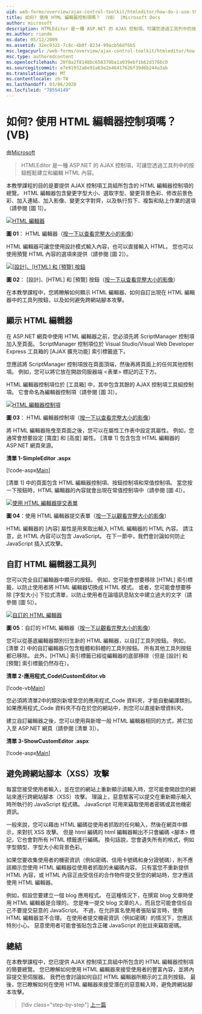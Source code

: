 ```yaml
---
uid: web-forms/overview/ajax-control-toolkit/htmleditor/how-do-i-use-the-html-editor-control-vb
title: 如何? 使用 HTML 編輯器控制項嗎？ （VB） |Microsoft Docs
author: microsoft
description: HTMLEditor 是一種 ASP.NET 的 AJAX 控制項，可讓您透過工具列中的按鈕輕鬆建立和編輯 HTML 內容。
ms.author: riande
ms.date: 05/12/2009
ms.assetid: 32ec9321-7c8c-4b0f-8234-99acb56df6b5
msc.legacyurl: /web-forms/overview/ajax-control-toolkit/htmleditor/how-do-i-use-the-html-editor-control-vb
msc.type: authoredcontent
ms.openlocfilehash: 20f8a2f8148bc658370ba1a939ebf1b62d376bc0
ms.sourcegitcommit: e7e91932a6e91a63e2e46417626f39d6b244a3ab
ms.translationtype: MT
ms.contentlocale: zh-TW
ms.lasthandoff: 03/06/2020
ms.locfileid: "78554149"
---
```

# <a name="how-do-i-use-the-html-editor-control-vb"></a>如何? 使用 HTML 編輯器控制項嗎？ (VB)

由[Microsoft](https://github.com/microsoft)

> HTMLEditor 是一種 ASP.NET 的 AJAX 控制項，可讓您透過工具列中的按鈕輕鬆建立和編輯 HTML 內容。

本教學課程的目的是要提供 AJAX 控制項工具組所包含的 HTML 編輯器控制項的總覽。 HTML 編輯器包含變更字型大小、選取字型、變更背景色彩、修改前景色彩、加入連結、加入影像、變更文字對齊，以及執行剪下、複製和貼上作業的選項（請參閱 [圖 1]）。

[![HTML 編輯器](how-do-i-use-the-html-editor-control-vb/_static/image1.jpg)](how-do-i-use-the-html-editor-control-vb/_static/image1.png)

**圖 01**： HTML 編輯器（[按一下以查看完整大小的影像](how-do-i-use-the-html-editor-control-vb/_static/image2.png)）

HTML 編輯器可讓您使用設計模式輸入內容，也可以直接輸入 HTML。 您也可以使用預覽 HTML 內容的選項來提供（請參閱 [圖 2]）。

[![[設計]、[HTML] 和 [預覽] 按鈕](how-do-i-use-the-html-editor-control-vb/_static/image2.jpg)](how-do-i-use-the-html-editor-control-vb/_static/image3.png)

**圖 02**： [設計]、[HTML] 和 [預覽] 按鈕（[按一下以查看完整大小的影像](how-do-i-use-the-html-editor-control-vb/_static/image4.png)）

在本教學課程中，您將瞭解如何顯示 HTML 編輯器、如何自訂出現在 HTML 編輯器中的工具列按鈕，以及如何避免跨網站腳本攻擊。

## <a name="displaying-the-html-editor"></a>顯示 HTML 編輯器

在 ASP.NET 網頁中使用 HTML 編輯器之前，您必須先將 ScriptManager 控制項加入至頁面。 ScriptManager 控制項位於 Visual Studio/Visual Web Developer Express 工具箱的 [AJAX 擴充功能] 索引標籤底下。

您應該將 ScriptManager 控制項放在頁面頂端，然後再將頁面上的任何其他控制項。 例如，您可以將它放在開啟伺服器端 &lt;表單&gt; 標記的正下方。

HTML 編輯器控制項位於 [工具箱] 中，其中包含其餘的 AJAX 控制項工具組控制項。 它會命名為編輯器控制項（請參閱 [圖 3]）。

[![HTML 編輯器控制項](how-do-i-use-the-html-editor-control-vb/_static/image3.jpg)](how-do-i-use-the-html-editor-control-vb/_static/image5.png)

**圖 03**： HTML 編輯器控制項（[按一下以查看完整大小的影像](how-do-i-use-the-html-editor-control-vb/_static/image6.png)）

將 HTML 編輯器拖曳至頁面之後，您可以在屬性工作表中設定其屬性。 例如，您通常會想要設定 [寬度] 和 [高度] 屬性。 [清單 1] 包含包含 HTML 編輯器的 ASP.NET 網頁來源。

**清單 1-SimpleEditor .aspx**

[!code-aspx[Main](how-do-i-use-the-html-editor-control-vb/samples/sample1.aspx)]

[清單 1] 中的頁面包含 HTML 編輯器控制項、按鈕控制項和常值控制項。 當您按一下按鈕時，HTML 編輯器的內容就會出現在常值控制項中（請參閱 [圖 4]）。

[![使用 HTML 編輯器提交表單](how-do-i-use-the-html-editor-control-vb/_static/image4.jpg)](how-do-i-use-the-html-editor-control-vb/_static/image7.png)

**圖 04**：使用 HTML 編輯器提交表單（[按一下以觀看完整大小的影像](how-do-i-use-the-html-editor-control-vb/_static/image8.png)）

HTML 編輯器的 [內容] 屬性是用來取出輸入 HTML 編輯器的 HTML 內容。 請注意，此 HTML 內容可以包含 JavaScript。 在下一節中，我們會討論如何防止 JavaScript 插入式攻擊。

## <a name="customizing-the-html-editor-toolbar"></a>自訂 HTML 編輯器工具列

您可以完全自訂編輯器中顯示的按鈕。 例如，您可能會想要移除 [HTML] 索引標籤，以防止使用者將 HTML 編輯器切換成 HTML 模式。 或者，您可能會想要移除 [字型大小] 下拉式清單，以防止使用者在論壇訊息貼文中建立過大的文字（請參閱 [圖 5]）。

[![自訂的 HTML 編輯器](how-do-i-use-the-html-editor-control-vb/_static/image5.jpg)](how-do-i-use-the-html-editor-control-vb/_static/image9.png)

**圖 05**：自訂的 HTML 編輯器（[按一下以觀看完整大小的影像](how-do-i-use-the-html-editor-control-vb/_static/image10.png)）

您可以從基底編輯器類別衍生新的 HTML 編輯器，以自訂工具列按鈕。 例如，[清單 2] 中的自訂編輯器只包含粗體和斜體的工具列按鈕。 所有其他工具列按鈕都已移除。 此外，[HTML] 索引標籤已經從編輯器的底部移除（但是 [設計] 和 [預覽] 索引標籤仍然存在）。

**清單 2-應用程式\_Code\CustomEditor.vb**

[!code-vb[Main](how-do-i-use-the-html-editor-control-vb/samples/sample2.vb)]

您必須將清單2中的類別新增至您的應用程式\_Code 資料夾，才能自動編譯類別。 如果應用程式\_Code 資料夾不存在於您的網站中，則您可以直接新增資料夾。

建立自訂編輯器之後，您可以使用與新增一般 HTML 編輯器相同的方式，將它加入至 ASP.NET 網頁（請參閱 [清單 3]）。

**清單 3-ShowCustomEditor .aspx**

[!code-aspx[Main](how-do-i-use-the-html-editor-control-vb/samples/sample3.aspx)]

## <a name="avoiding-cross-site-scripting-xss-attacks"></a>避免跨網站腳本（XSS）攻擊

每當您接受使用者輸入，並在您的網站上重新顯示該輸入時，您可能會開啟您的網站來進行跨網站腳本（XSS）攻擊。 理論上，惡意駭客可以提交在重新顯示輸入時所執行的 JavaScript 程式碼。 JavaScript 可用來竊取使用者密碼或其他機密資訊。

一般來說，您可以藉由 HTML 編碼從使用者抓取的任何輸入，然後在網頁中顯示，來對抗 XSS 攻擊。 但是 html 編碼的 html 編輯器輸出不只會編碼 &lt;腳本&gt; 標記，它也會對所有 HTML 標籤進行編碼。 換句話說，您會遺失所有的格式，例如字型類型、字型大小和背景色彩。

如果您要收集使用者的機密資訊（例如密碼、信用卡號碼和身分證號碼），則不應該顯示您使用 HTML 編輯器從使用者抓取的未編碼內容。 只有當您不重新提供 HTML 內容，或 HTML 內容正由受信任的合作物件提交至您的網站時，您才應該使用 HTML 編輯器。

例如，假設您要建立一個 blog 應用程式。 在這種情況下，在撰寫 blog 文章時使用 HTML 編輯器是合理的。 您是唯一提交 blog 文章的人，而且您可能會信任自己不要提交惡意的 JavaScript。 不過，在允許匿名使用者張貼留言時，使用 HTML 編輯器並不合理。 在使用者提交機密資訊（例如密碼）的情況下，您應該特別小心。 惡意使用者可能會張貼包含正確 JavaScript 的批註來竊取密碼。

## <a name="summary"></a>總結

在本教學課程中，您已提供 AJAX 控制項工具組中所包含的 HTML 編輯器控制項的簡要總覽。 您已瞭解如何使用 HTML 編輯器來接受使用者的豐富內容，並將內容提交至伺服器。 我們也會討論如何自訂 HTML 編輯器所顯示的工具列按鈕。 最後，您已瞭解如何在使用 HTML 編輯器來接受潛在的惡意輸入時，避免跨網站腳本攻擊。

> [!div class="step-by-step"]
> [上一篇](how-do-i-use-the-html-editor-control-cs.md)
